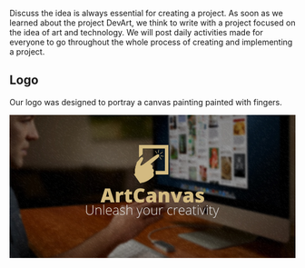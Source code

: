 Discuss the idea is always essential for creating a project. As soon as we learned about the project DevArt, we think to write with a project focused on the idea of art and technology. We will post daily activities made ​​for everyone to go throughout the whole process of creating and implementing a project.

## Logo
Our logo was designed to portray a canvas painting painted with fingers.

![Logo](../project_images/cover.jpg?raw=true "Logo")

